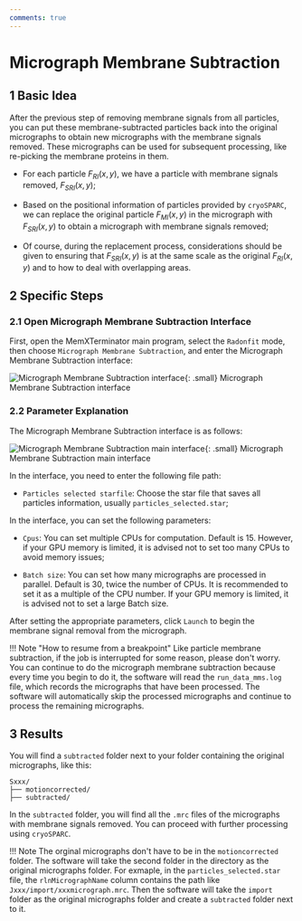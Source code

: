 ```yaml
---
comments: true
---
```


# Micrograph Membrane Subtraction

## 1 Basic Idea

After the previous step of removing membrane signals from all particles, you can put these membrane-subtracted particles back into the original micrographs to obtain new micrographs with the membrane signals removed. These micrographs can be used for subsequent processing, like re-picking the membrane proteins in them.

* For each particle $F_{RI}(x,y)$, we have a particle with membrane signals removed, $F_{SRI}(x,y)$;

* Based on the positional information of particles provided by `cryoSPARC`, we can replace the original particle $F_{MI}(x,y)$ in the micrograph with $F_{SRI}(x,y)$ to obtain a micrograph with membrane signals removed;

* Of course, during the replacement process, considerations should be given to ensuring that $F_{SRI}(x,y)$ is at the same scale as the original $F_{RI}(x,y)$ and to how to deal with overlapping areas.

## 2 Specific Steps

### 2.1 Open Micrograph Membrane Subtraction Interface

First, open the MemXTerminator main program, select the `Radonfit` mode, then choose `Micrograph Membrane Subtraction`, and enter the Micrograph Membrane Subtraction interface:

![Micrograph Membrane Subtraction interface](../../assets/images/4_1-1.png){: .small}
<span class="caption">Micrograph Membrane Subtraction interface</span>

### 2.2 Parameter Explanation

The Micrograph Membrane Subtraction interface is as follows:

![Micrograph Membrane Subtraction main interface](../../assets/images/4_1-2.png){: .small}
<span class="caption">Micrograph Membrane Subtraction main interface</span>

In the interface, you need to enter the following file path:

* `Particles selected starfile`: Choose the star file that saves all particles information, usually `particles_selected.star`;

In the interface, you can set the following parameters:

* `Cpus`: You can set multiple CPUs for computation. Default is 15. However, if your GPU memory is limited, it is advised not to set too many CPUs to avoid memory issues;

* `Batch size`: You can set how many micrographs are processed in parallel. Default is 30, twice the number of CPUs. It is recommended to set it as a multiple of the CPU number. If your GPU memory is limited, it is advised not to set a large Batch size.

After setting the appropriate parameters, click `Launch` to begin the membrane signal removal from the micrograph.

!!! Note "How to resume from a breakpoint"
    Like particle membrane subtraction, if the job is interrupted for some reason, please don't worry. You can continue to do the micrograph membrane subtraction because every time you begin to do it, the software will read the `run_data_mms.log` file, which records the micrographs that have been processed. The software will automatically skip the processed micrographs and continue to process the remaining micrographs.

## 3 Results

You will find a `subtracted` folder next to your folder containing the original micrographs, like this:

    Sxxx/
    ├── motioncorrected/
    ├── subtracted/

In the `subtracted` folder, you will find all the `.mrc` files of the micrographs with membrane signals removed. You can proceed with further processing using `cryoSPARC`.

!!! Note
    The orginal micrographs don't have to be in the `motioncorrected` folder. The software will take the second folder in the directory as the original micrographs folder. For exmaple, in the `particles_selected.star` file, the `rlnMicrographName` column contains the path like `Jxxx/import/xxxmicrograph.mrc`. Then the software will take the `import` folder as the original micrographs folder and create a `subtracted` folder next to it.